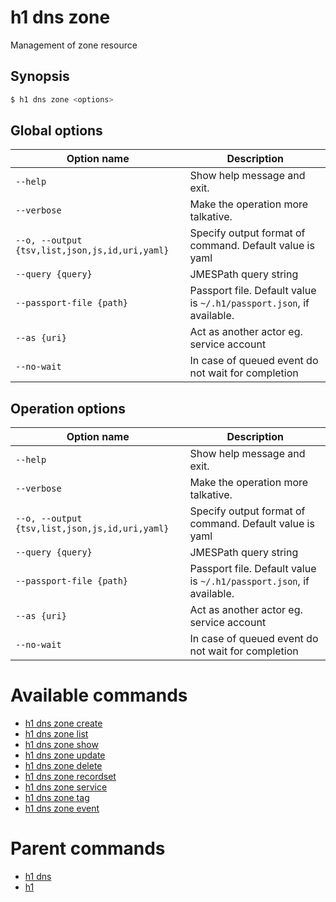 
# h1 dns zone

Management of zone resource

## Synopsis

```bash
$ h1 dns zone <options>
```

## Global options

| Option name                                        | Description                                                              |
| -------------------------------------------------- | ------------------------------------------------------------------------ |
| ```--help```                                       | Show help message and exit.                                              |
| ```--verbose```                                    | Make the operation more talkative.                                       |
| ```--o, --output {tsv,list,json,js,id,uri,yaml}``` | Specify output format of command. Default value is yaml                  |
| ```--query {query}```                              | JMESPath query string                                                    |
| ```--passport-file {path}```                       | Passport file. Default value is ```~/.h1/passport.json```, if available. |
| ```--as {uri}```                                   | Act as another actor eg. service account                                 |
| ```--no-wait```                                    | In case of queued event do not wait for completion                       |

## Operation options

| Option name                                        | Description                                                              |
| -------------------------------------------------- | ------------------------------------------------------------------------ |
| ```--help```                                       | Show help message and exit.                                              |
| ```--verbose```                                    | Make the operation more talkative.                                       |
| ```--o, --output {tsv,list,json,js,id,uri,yaml}``` | Specify output format of command. Default value is yaml                  |
| ```--query {query}```                              | JMESPath query string                                                    |
| ```--passport-file {path}```                       | Passport file. Default value is ```~/.h1/passport.json```, if available. |
| ```--as {uri}```                                   | Act as another actor eg. service account                                 |
| ```--no-wait```                                    | In case of queued event do not wait for completion                       |

# Available commands

* [h1 dns zone create](./create/README.md)
* [h1 dns zone list](./list/README.md)
* [h1 dns zone show](./show/README.md)
* [h1 dns zone update](./update/README.md)
* [h1 dns zone delete](./delete/README.md)
* [h1 dns zone recordset](./recordset/README.md)
* [h1 dns zone service](./service/README.md)
* [h1 dns zone tag](./tag/README.md)
* [h1 dns zone event](./event/README.md)

# Parent commands

* [h1 dns](./../README.md)
* [h1](./../../README.md)
